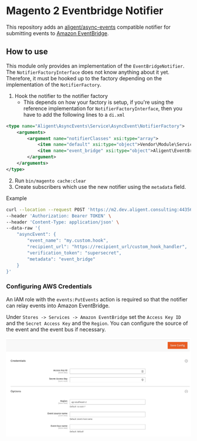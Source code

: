 # Magento 2 Eventbridge Notifier
This repository adds an [aligent/async-events](https://github.com/aligent/magento-async-events) compatible notifier for submitting events to [Amazon EventBridge](https://aws.amazon.com/eventbridge/).

## How to use
This module only provides an implementation of the `EventBridgeNotifier`. The `NotifierFactoryInterface` does not know anything about it yet. Therefore, it must be hooked up to the factory depending on the implementation of the `NotifierFactory`.

1. Hook the notifier to the notifier factory
   * This depends on how your factory is setup, if you're using the reference implementation for `NotifierFactoryInterface`, then you have to add the following lines
to a `di.xml`

```xml
<type name="Aligent\AsyncEvents\Service\AsyncEvent\NotifierFactory">
    <arguments>
        <argument name="notifierClasses" xsi:type="array">
            <item name="default" xsi:type="object">Vendor\Module\Service\HttpNotifier</item>
            <item name="event_bridge" xsi:type="object">Aligent\EventBridge\Service\EventBridgeNotifier</item>
        </argument>
    </arguments>
</type>
```
2. Run `bin/magento cache:clear`
3. Create subscribers which use the new notifier using the `metadata` field.

Example
```sh
curl --location --request POST 'https://m2.dev.aligent.consulting:44356/rest/V1/async_event' \
--header 'Authorization: Bearer TOKEN' \
--header 'Content-Type: application/json' \
--data-raw '{
    "asyncEvent": {
        "event_name": "my.custom.hook",
        "recipient_url": "https://recipient_url/custom_hook_handler",
        "verification_token": "supersecret",
        "metadata": "event_bridge"
    }
}'
```

### Configuring AWS Credentials
An IAM role with the `events:PutEvents` action is required so that the notifier can relay events into Amazon EventBridge.

Under `Stores -> Services -> Amazon EventBridge` set the `Access Key ID` and the `Secret Access Key` and the `Region`. You
can configure the source of the event and the event bus if necessary.

![AWS Config](./docs/config.png)